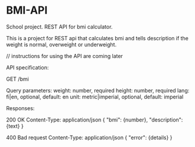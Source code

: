 # BMI-API
School project. REST API for bmi calculator.

This is a project for REST api that calculates bmi and tells description if the weight is normal, overweight or underweight.

// instructions for using the API are coming later

API specification:

GET /bmi

Query parameters:
weight: number, required
height: number, required
lang: fi|en, optional, default: en
unit: metric|imperial, optional, default: imperial

Responses:

200 OK
Content-Type: application/json
{
  "bmi": {number},
  "description": {text}
}

400 Bad request
Content-Type: application/json
{
  "error": {details}
}
